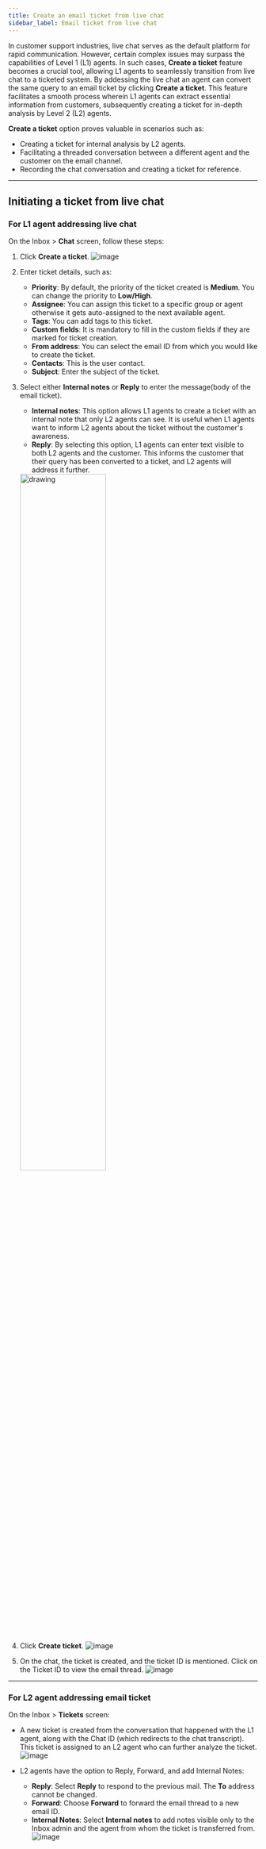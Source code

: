 ```yaml
---
title: Create an email ticket from live chat
sidebar_label: Email ticket from live chat 
---
```


In customer support industries, live chat serves as the default platform for rapid communication. However, certain complex issues may surpass the capabilities of Level 1 (L1) agents. In such cases, **Create a ticket** feature becomes a crucial tool, allowing L1 agents to seamlessly transition from live chat to a ticketed system.
By addessing the live chat an agent can convert the same query to an email ticket by clicking **Create a ticket**.  This feature facilitates a smooth process wherein L1 agents can extract essential information from customers, subsequently creating a ticket for in-depth analysis by Level 2 (L2) agents. 

**Create a ticket** option proves valuable in scenarios such as:
- Creating a ticket for internal analysis by L2 agents.
- Facilitating a threaded conversation between a different agent and the customer on the email channel.
- Recording the chat conversation and creating a ticket for reference.

----

##  Initiating a ticket from live chat

### For L1 agent addressing live chat

On the Inbox > **Chat** screen, follow these steps:

1. Click **Create a ticket**.
    ![image](https://imgur.com/4cwvOfe.png)

2. Enter ticket details, such as: 
    - **Priority**: By default, the priority of the ticket created is **Medium**. You can change the priority to **Low/High**.  
    - **Assignee**: You can assign this ticket to a specific group or agent otherwise it gets auto-assigned to the next available agent. 
    - **Tags**: You can add tags to this ticket. 
    - **Custom fields**: It is mandatory to fill in the custom fields if they are marked for ticket creation.
    - **From address**: You can select the email ID from which you would like to create the ticket.  
    - **Contacts**: This is the user contact. 
    - **Subject**: Enter the subject of the ticket. 

3. Select either **Internal notes** or **Reply** to enter the message(body of the email ticket). 
    - **Internal notes**: This option allows L1 agents to create a ticket with an internal note that only L2 agents can see. It is useful when L1 agents want to inform L2 agents about the ticket without the customer's awareness.
    - **Reply**: By selecting this option, L1 agents can enter text visible to both L2 agents and the customer. This informs the customer that their query has been converted to a ticket, and L2 agents will address it further.
        
    <img src="https://imgur.com/QaZiHAM.png" alt="drawing" width="60%"/>


4. Click **Create ticket**. 
    ![image](https://imgur.com/vugm1d7.png)

5. On the chat, the ticket is created, and the ticket ID is mentioned. Click on the Ticket ID to view the email thread.
    ![image](https://imgur.com/h5JE1lg.png)

---

### For L2 agent addressing email ticket

On the Inbox > **Tickets** screen:

- A new ticket is created from the conversation that happened with the L1 agent, along with the Chat ID (which redirects to the chat transcript). This ticket is assigned to an L2 agent who can further analyze the ticket.
    ![image](https://imgur.com/QRrP2ep.png)

- L2 agents have the option to Reply, Forward, and add Internal Notes:
    - **Reply**: Select **Reply** to respond to the previous mail. The **To** address cannot be changed.
    - **Forward**: Choose **Forward** to forward the email thread to a new email ID.
    - **Internal Notes**: Select **Internal notes** to add notes visible only to the Inbox admin and the agent from whom the ticket is transferred from.
    ![image](https://imgur.com/fvyJHey.png)

